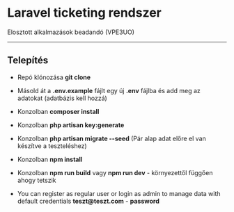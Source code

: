 # Laravel ticketing rendszer

Elosztott alkalmazások beadandó (VPE3UO)

- - - - -

## Telepítés

- Repó klónozása __git clone__
- Másold át a __.env.example__ fájlt egy új __.env__ fájlba és add meg az adatokat (adatbázis kell hozzá)
- Konzolban __composer install__
- Konzolban __php artisan key:generate__
- Konzolban __php artisan migrate --seed__ (Pár alap adat előre el van készítve a teszteléshez)
- Konzolban __npm install__
- Konzolban __npm run build__ vagy __npm run dev__ - környezettől függően ahogy tetszik

- You can register as regular user or login as admin to manage data with default credentials __teszt@teszt.com__ - __password__
